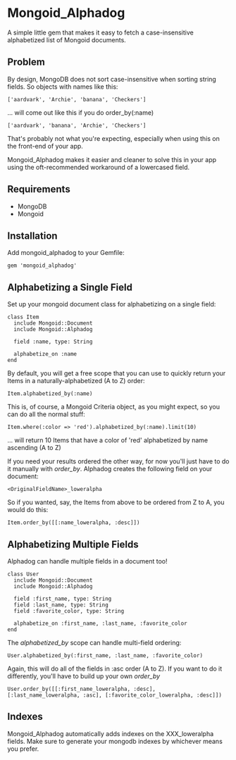 Mongoid_Alphadog
===================

A simple little gem that makes it easy to fetch a case-insensitive alphabetized list of Mongoid documents.

Problem
-------

By design, MongoDB does not sort case-insensitive when sorting string fields. So objects with names like this:

    ['aardvark', 'Archie', 'banana', 'Checkers']
    
... will come out like this if you do order_by(:name)

    ['aardvark', 'banana', 'Archie', 'Checkers']
    
That's probably not what you're expecting, especially when using this on the front-end of your app.

Mongoid_Alphadog makes it easier and cleaner to solve this in your app using the oft-recommended workaround of a lowercased field.

Requirements
------------

- MongoDB
- Mongoid

Installation
------------

Add mongoid_alphadog to your Gemfile:

    gem 'mongoid_alphadog'

Alphabetizing a Single Field
----------------------------

Set up your mongoid document class for alphabetizing on a single field:

    class Item
      include Mongoid::Document
      include Mongoid::Alphadog
      
      field :name, type: String

      alphabetize_on :name
    end

By default, you will get a free scope that you can use to quickly return your Items in a naturally-alphabetized (A to Z) order:

    Item.alphabetized_by(:name)
    
This is, of course, a Mongoid Criteria object, as you might expect, so you can do all the normal stuff:

    Item.where(:color => 'red').alphabetized_by(:name).limit(10)
    
... will return 10 Items that have a color of 'red' alphabetized by name ascending (A to Z)

If you need your results ordered the other way, for now you'll just have to do it manually with _order_by_. Alphadog creates the following field on your document:
    
    <OriginalFieldName>_loweralpha

So if you wanted, say, the Items from above to be ordered from Z to A, you would do this:

    Item.order_by([[:name_loweralpha, :desc]])
  
Alphabetizing Multiple Fields
----------------------------- 

Alphadog can handle multiple fields in a document too!

    class User
      include Mongoid::Document
      include Mongoid::Alphadog

      field :first_name, type: String
      field :last_name, type: String
      field :favorite_color, type: String

      alphabetize_on :first_name, :last_name, :favorite_color
    end
    
The _alphabetized_by_ scope can handle multi-field ordering:

    User.alphabetized_by(:first_name, :last_name, :favorite_color)

Again, this will do all of the fields in :asc order (A to Z). If you want to do it differently, you'll have to build up your own _order_by_
  
    User.order_by([[:first_name_loweralpha, :desc], [:last_name_loweralpha, :asc], [:favorite_color_loweralpha, :desc]])
  
Indexes
-------

Mongoid_Alphadog automatically adds indexes on the XXX_loweralpha fields. Make sure to generate your mongodb indexes by whichever means you prefer.
  
  
